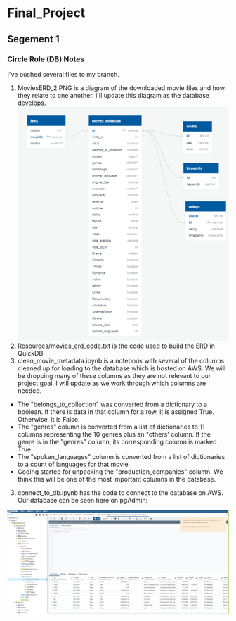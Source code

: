 # Final_Project
## Segement 1
### Circle Role (DB) Notes
I've pushed several files to my branch.
1. MoviesERD_2.PNG is a diagram of the downloaded movie files and how they relate to one another. I'll update this diagram as the database develops.
![](MoviesERD_2.PNG)
2. Resources/movies_erd_code.txt is the code used to build the ERD in QuickDB
3. clean_movie_metadata.ipynb is a notebook with several of the columns cleaned up for loading to the database which is hosted on AWS. We will be dropping many of these columns as they are not relevant to our project goal.  I will update as we work through which columns are needed.
  - The "belongs_to_collection" was converted from a dictionary to a boolean.  If there is data in that column for a row, it is assigned True.  Otherwise, it is False.
  - The "genres" column is converted from a list of dictionaries to 11 columns representing the 10 genres plus an "others' column.  If the genre is in the "genres" column, its corresponding column is marked True.
  -  The "spoken_languages" column is converted from a list of dictionaries to a count of languages for that movie.
  - Coding started for unpacking the "production_companies" column.  We think this will be one of the most important columns in the database.
3. connect_to_db.ipynb has the code to connect to the database on AWS. Our database can be seen here on pgAdmin:

![](Sample_database.PNG)

